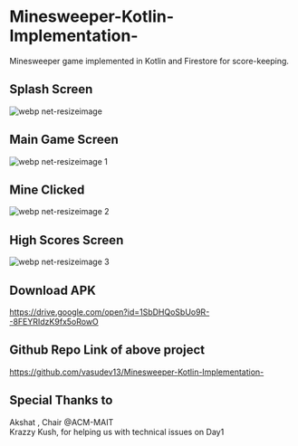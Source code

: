 # Minesweeper-Kotlin-Implementation-
Minesweeper game implemented in Kotlin and Firestore for score-keeping.  

## Splash Screen
![webp net-resizeimage](https://user-images.githubusercontent.com/30664477/37972507-23a9e996-31f6-11e8-81e8-4cb37e1f78a8.png)

## Main Game Screen
![webp net-resizeimage 1](https://user-images.githubusercontent.com/30664477/37972651-6c10e0d6-31f6-11e8-967a-d388ab78591a.png)

## Mine Clicked
![webp net-resizeimage 2](https://user-images.githubusercontent.com/30664477/37972728-932682de-31f6-11e8-9ac5-fc61b9127b95.png)

## High Scores Screen
![webp net-resizeimage 3](https://user-images.githubusercontent.com/30664477/37972813-c5178f7c-31f6-11e8-8029-f4c20c3ad0b6.png)

## Download APK
https://drive.google.com/open?id=1SbDHQoSbUo9R--8FEYRIdzK9fx5oRowO

## Github Repo Link of above project
https://github.com/vasudev13/Minesweeper-Kotlin-Implementation-

## Special Thanks to
Akshat , Chair @ACM-MAIT  
Krazzy Kush, for helping us with technical issues on Day1

